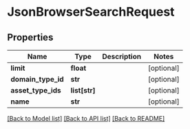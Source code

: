 # JsonBrowserSearchRequest

## Properties
Name | Type | Description | Notes
------------ | ------------- | ------------- | -------------
**limit** | **float** |  | [optional] 
**domain_type_id** | **str** |  | [optional] 
**asset_type_ids** | **list[str]** |  | [optional] 
**name** | **str** |  | [optional] 

[[Back to Model list]](../README.md#documentation-for-models) [[Back to API list]](../README.md#documentation-for-api-endpoints) [[Back to README]](../README.md)


